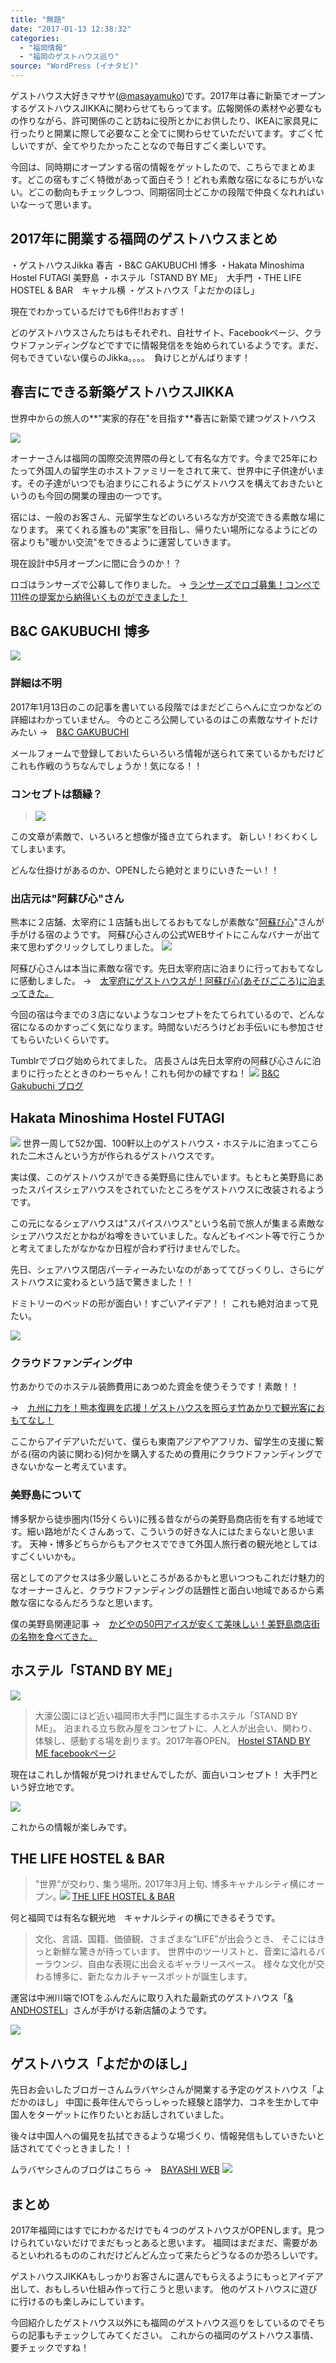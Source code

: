 ```yaml
---
title: "無題"
date: "2017-01-13 12:38:32"
categories:
  - "福岡情報"
  - "福岡のゲストハウス巡り"
source: "WordPress (イナタビ)"
---
```


ゲストハウス大好きマサヤ([@masayamuko](https://twitter.com/MasayaMuko))です。2017年は春に新築でオープンするゲストハウスJIKKAに関わらせてもらってます。広報関係の素材や必要なもの作りながら、許可関係のこと訪ねに役所とかにお供したり、IKEAに家具見に行ったりと開業に際して必要なこと全てに関わらせていただいてます。すごく忙しいですが、全てやりたかったことなので毎日すごく楽しいです。

今回は、同時期にオープンする宿の情報をゲットしたので、こちらでまとめます。どこの宿もすごく特徴があって面白そう！どれも素敵な宿になるにちがいない。どこの動向もチェックしつつ、同期宿同士どこかの段階で仲良くなれればいいなーって思います。

## 2017年に開業する福岡のゲストハウスまとめ
・ゲストハウスJikka 春吉
・B&C GAKUBUCHI 博多
・Hakata Minoshima Hostel FUTAGI 美野島
・ホステル「STAND BY ME」　大手門
・THE LIFE HOSTEL & BAR　キャナル横
・ゲストハウス「よだかのほし」

現在でわかっているだけでも6件!!おおすぎ！

どのゲストハウスさんたちはもそれぞれ、自社サイト、Facebookページ、クラウドファンディングなどですでに情報発信をを始められているようです。まだ、何もできていない僕らのJikka。。。。　負けじとがんばります！

## 春吉にできる新築ゲストハウスJIKKA

世界中からの旅人の**"実家的存在"を目指す**春吉に新築で建つゲストハウス

![](https://masayamuko.com/wp/wp-content/uploads/2017/01/icon.jpg)

オーナーさんは福岡の国際交流界隈の母として有名な方です。今まで25年にわたって外国人の留学生のホストファミリーをされて来て、世界中に子供達がいます。その子達がいつでも泊まりにこれるようにゲストハウスを構えておきたいというのも今回の開業の理由の一つです。

宿には、一般のお客さん、元留学生などのいろいろな方が交流できる素敵な場になります。
来てくれる誰もの"実家"を目指し、帰りたい場所になるようにどの宿よりも"暖かい交流"をできるように運営していきます。

現在設計中5月オープンに間に合うのか！？

ロゴはランサーズで公募して作りました。
→ [ランサーズでロゴ募集！コンペで111件の提案から納得いくものができました！](https://masayamuko.com/lancers-logo/)

## B&C GAKUBUCHI 博多

![](https://masayamuko.com/wp/wp-content/uploads/2017/01/cropped-top_image-1024x726.png)

### 詳細は不明

2017年1月13日のこの記事を書いている段階ではまだどこらへんに立つかなどの詳細はわかっていません。
今のところ公開しているのはこの素敵なサイトだけみたい
→　[B&C GAKUBUCHI](http://bnc-gakubuchi.jp/KUBUCHIKUBUCHI)

メールフォームで登録しておいたらいろいろ情報が送られて来ているかもだけど
これも作戦のうちなんでしょうか！気になる！！

### コンセプトは額縁？

> ![](https://masayamuko.com/wp/wp-content/uploads/2017/01/message-3-700x1061-676x1024.png)

この文章が素敵で、いろいろと想像が掻き立てられます。
新しい！わくわくしてしまいます。

どんな仕掛けがあるのか、OPENしたら絶対とまりにいきたーい！！

### 出店元は"阿蘇び心"さん

熊本に２店舗、太宰府に１店舗も出してるおもてなしが素敵な"[阿蘇び心](http://www.aso.ne.jp/asobi-gokoro/index.html)"さんが手がける宿のようです。
阿蘇び心さんの公式WEBサイトにこんなバナーが出て来て思わずクリックしてしりました。
![](https://masayamuko.com/wp/wp-content/uploads/2017/01/bncgakubuch_banner.png)

阿蘇び心さんは本当に素敵な宿です。先日太宰府店に泊まりに行っておもてなしに感動しました。
→　[太宰府にゲストハウスが！阿蘇び心(あそびごころ)に泊まってきた。](https://masayamuko.com/dazaifu-guesthouse/)

今回の宿は今までの３店にないようなコンセプトをたてられているので、どんな宿になるのかすっごく気になります。時間ないだろうけどお手伝いにも参加させてもらいたいくらいです。

Tumblrでブログ始められてました。
店長さんは先日太宰府の阿蘇び心さんに泊まりに行ったとときのわーちゃん！これも何かの縁ですね！
![](https://masayamuko.com/wp/wp-content/uploads/2017/01/スクリーンショット-2017-01-14-午前11.16.45-1024x514.png)
[B&C Gakubuchi ブログ](https://gakubuchi.tumblr.com/post/155618506122/%E3%81%AF%E3%81%98%E3%82%81%E3%81%BE%E3%81%97%E3%81%A6%E3%81%AF%E3%81%98%E3%82%81%E3%81%BE%E3%81%99?is_related_post=1uko.com/fukuoka/-guesthouse2017/)

## Hakata Minoshima Hostel FUTAGI
![](https://masayamuko.com/wp/wp-content/uploads/2017/01/9a7463cb-a8b3-4b6e-98a7-f41165bf8ccd.jpg)
世界一周して52か国、100軒以上のゲストハウス・ホステルに泊まってこられた二木さんという方が作られるゲストハウスです。

実は僕、このゲストハウスができる美野島に住んでいます。もともと美野島にあったスパイスシェアハウスをされていたところをゲストハウスに改装されるようです。

この元になるシェアハウスは"スパイスハウス"という名前で旅人が集まる素敵なシェアハウスだとかねがね噂をきいていました。なんどもイベント等で行こうかと考えてましたがなかなか日程が合わず行けませんでした。

先日、シェアハウス閉店パーティーみたいなのがあっててびっくりし、さらにゲストハウスに変わるという話で驚きました！！

ドミトリーのベッドの形が面白い！すごいアイデア！！
これも絶対泊まって見たい。

![](https://masayamuko.com/wp/wp-content/uploads/2017/01/29ed35b3-98da-4a20-88fe-0addc3e80161.jpg)

### クラウドファンディング中

竹あかりでのホステル装飾費用にあつめた資金を使うそうです！素敵！！

→　[九州に力を！熊本復興を応援！ゲストハウスを照らす竹あかりで観光客におもてなし！](https://camp-fire.jp/projects/view/13918)

ここからアイデアいただいて、僕らも東南アジアやアフリカ、留学生の支援に繋がる(宿の内装に関わる)何かを購入するための費用にクラウドファンディングできないかなーと考えています。

### 美野島について

博多駅から徒歩圏内(15分くらい)に残る昔ながらの美野島商店街を有する地域です。細い路地がたくさんあって、こういうの好きな人にはたまらないと思います。
天神・博多どちらからもアクセスでできて外国人旅行者の観光地としてはすごくいいかも。

宿としてのアクセスは多少厳しいところがあるかもと思いつつもこれだけ魅力的なオーナーさんと、クラウドファンディングの話題性と面白い地域であるから素敵な宿になるんだろうなと思います。

僕の美野島関連記事
→　[かどやの50円アイスが安くて美味しい！美野島商店街の名物を食べてきた。](https://masayamuko.com/kadoya-icecream/)

## ホステル「STAND BY ME」

![](https://masayamuko.com/wp/wp-content/uploads/2017/01/15936669_399690700422887_3482442595503512156_o-1024x730.jpg)

> 大濠公園にほど近い福岡市大手門に誕生するホステル「STAND BY ME」。
泊まれる立ち飲み屋をコンセプトに、人と人が出会い、関わり、体験し、感動する場を創ります。2017年春OPEN。
[Hostel STAND BY ME facebookページ](https://www.facebook.com/Hostel-STAND-BY-ME-397174367341187/)

現在はこれしか情報が見つけれませんでしたが、面白いコンセプト！
大手門という好立地です。

![](https://masayamuko.com/wp/wp-content/uploads/2017/01/15936463_399690040422953_3674721130826618437_o-1024x1024.jpg)

これからの情報が楽しみです。

## THE LIFE HOSTEL & BAR

> "世界"が交わり､ 集う場所｡
 2017年3月上旬､ 博多キャナルシティ横にオープン｡
![](https://masayamuko.com/wp/wp-content/uploads/2017/01/スクリーンショット-2017-01-27-午後8.33.18.png)
[THE LIFE HOSTEL & BAR](https://thelife-hostel.com/)

何と福岡では有名な観光地　キャナルシティの横にできるそうです。

> 文化、言語、国籍、価値観、さまざまな“LIFE”が出会うとき、
そこにはきっと新鮮な驚きが待っています。
世界中のツーリストと、音楽に溢れるバーラウンジ、自由な表現に出会えるギャラリースペース。
様々な文化が交わる博多に、新たなカルチャースポットが誕生します。

運営は中洲川端でIOTをふんだんに取り入れた最新式のゲストハウス「[& ANDHOSTEL](https://andhostel.jp/)」さんが手がける新店舗のようです。

![](https://masayamuko.com/wp/wp-content/uploads/2017/01/スクリーンショット-2017-01-28-午後1.16.12.png)

## ゲストハウス「よだかのほし」

先日お会いしたブロガーさんムラバヤシさんが開業する予定のゲストハウス「よだかのほし」
中国に長年住んでらっしゃった経験と語学力、コネを生かして中国人をターゲットに作りたいとお話しされていました。

後々は中国人への偏見を払拭できるような場づくり、情報発信もしていきたいと話されててぐっときました！！

ムラバヤシさんのブログはこちら
→　[BAYASHI WEB](http://muraba.link/)
![](https://masayamuko.com/wp/wp-content/uploads/2017/01/トップ画像３-1.jpg)

## まとめ

2017年福岡にはすでにわかるだけでも４つのゲストハウスがOPENします。見つけられていないだけでまだもっとあると思います。
福岡はまだまだ、需要があるといわれるもののこれだけどんどん立って来たらどうなるのか恐ろしいです。

ゲストハウスJIKKAもしっかりお客さんに選んでもらえるようにもっとアイデア出して、おもしろい仕組み作って行こうと思います。
他のゲストハウスに遊びに行けるのも楽しみにしています。

今回紹介したゲストハウス以外にも福岡のゲストハウス巡りをしているのでそちらの記事もチェックしてみてください。
これからの福岡のゲストハウス事情、要チェックですね！